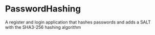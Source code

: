 # PasswordHashing
A register and login application that hashes passwords and adds a SALT with the SHA3-256 hashing algorithm
